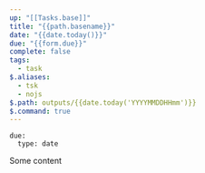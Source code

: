 ```yaml
---
up: "[[Tasks.base]]"
title: "{{path.basename}}"
date: "{{date.today()}}"
due: "{{form.due}}"
complete: false
tags:
  - task
$.aliases:
  - tsk
  - nojs
$.path: outputs/{{date.today('YYYYMMDDHHmm')}}
$.command: true
---
```

```form {pochoir exports=form}
due:
  type: date
```

Some content